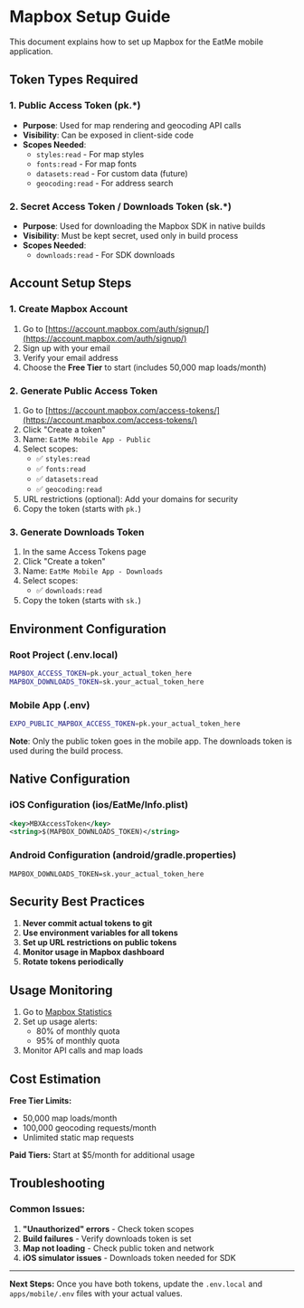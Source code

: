 # Mapbox Setup Guide

This document explains how to set up Mapbox for the EatMe mobile application.

## Token Types Required

### 1. Public Access Token (pk.\*)

- **Purpose**: Used for map rendering and geocoding API calls
- **Visibility**: Can be exposed in client-side code
- **Scopes Needed**:
  - `styles:read` - For map styles
  - `fonts:read` - For map fonts
  - `datasets:read` - For custom data (future)
  - `geocoding:read` - For address search

### 2. Secret Access Token / Downloads Token (sk.\*)

- **Purpose**: Used for downloading the Mapbox SDK in native builds
- **Visibility**: Must be kept secret, used only in build process
- **Scopes Needed**:
  - `downloads:read` - For SDK downloads

## Account Setup Steps

### 1. Create Mapbox Account

1. Go to [https://account.mapbox.com/auth/signup/](https://account.mapbox.com/auth/signup/)
2. Sign up with your email
3. Verify your email address
4. Choose the **Free Tier** to start (includes 50,000 map loads/month)

### 2. Generate Public Access Token

1. Go to [https://account.mapbox.com/access-tokens/](https://account.mapbox.com/access-tokens/)
2. Click "Create a token"
3. Name: `EatMe Mobile App - Public`
4. Select scopes:
   - ✅ `styles:read`
   - ✅ `fonts:read`
   - ✅ `datasets:read`
   - ✅ `geocoding:read`
5. URL restrictions (optional): Add your domains for security
6. Copy the token (starts with `pk.`)

### 3. Generate Downloads Token

1. In the same Access Tokens page
2. Click "Create a token"
3. Name: `EatMe Mobile App - Downloads`
4. Select scopes:
   - ✅ `downloads:read`
5. Copy the token (starts with `sk.`)

## Environment Configuration

### Root Project (.env.local)

```bash
MAPBOX_ACCESS_TOKEN=pk.your_actual_token_here
MAPBOX_DOWNLOADS_TOKEN=sk.your_actual_token_here
```

### Mobile App (.env)

```bash
EXPO_PUBLIC_MAPBOX_ACCESS_TOKEN=pk.your_actual_token_here
```

**Note**: Only the public token goes in the mobile app. The downloads token is used during the build process.

## Native Configuration

### iOS Configuration (ios/EatMe/Info.plist)

```xml
<key>MBXAccessToken</key>
<string>$(MAPBOX_DOWNLOADS_TOKEN)</string>
```

### Android Configuration (android/gradle.properties)

```properties
MAPBOX_DOWNLOADS_TOKEN=sk.your_actual_token_here
```

## Security Best Practices

1. **Never commit actual tokens to git**
2. **Use environment variables for all tokens**
3. **Set up URL restrictions on public tokens**
4. **Monitor usage in Mapbox dashboard**
5. **Rotate tokens periodically**

## Usage Monitoring

1. Go to [Mapbox Statistics](https://account.mapbox.com/statistics/)
2. Set up usage alerts:
   - 80% of monthly quota
   - 95% of monthly quota
3. Monitor API calls and map loads

## Cost Estimation

**Free Tier Limits:**

- 50,000 map loads/month
- 100,000 geocoding requests/month
- Unlimited static map requests

**Paid Tiers:** Start at $5/month for additional usage

## Troubleshooting

### Common Issues:

1. **"Unauthorized" errors** - Check token scopes
2. **Build failures** - Verify downloads token is set
3. **Map not loading** - Check public token and network
4. **iOS simulator issues** - Downloads token needed for SDK

---

**Next Steps:**
Once you have both tokens, update the `.env.local` and `apps/mobile/.env` files with your actual values.
